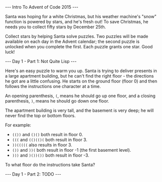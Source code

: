 --- Intro To Advent of Code 2015 ---

Santa was hoping for a white Christmas, but his weather machine's "snow"
function is powered by stars, and he's fresh out! To save Christmas, he
needs you to collect fifty stars by December 25th.

Collect stars by helping Santa solve puzzles. Two puzzles will be made 
available on each day in the Advent calendar; the second puzzle is
unlocked when you complete the first. Each puzzle grants one star. Good luck!

--- Day 1 - Part 1: Not Quite Lisp ---

Here's an easy puzzle to warm you up.
Santa is trying to deliver presents in a large apartment building, but he
can't find the right floor - the directions he got are a little confusing.
He starts on the ground floor (floor 0) and then follows the instructions
one character at a time.

An opening parenthesis, `(`, means he should go up one floor, and a closing
parenthesis, `)`, means he should go down one floor.

The apartment building is very tall, and the basement is very deep; he will
never find the top or bottom floors.

For example:

 * `(())` and `()()` both result in floor 0.
 * `(((` and `(()(()(` both result in floor 3.
 * `))(((((` also results in floor 3.
 * `())` and `))(` both result in floor -1 (the first basement level).
 * `)))` and `)())())` both result in floor -3.

To what floor do the instructions take Santa?

--- Day 1 - Part 2: TODO ---
